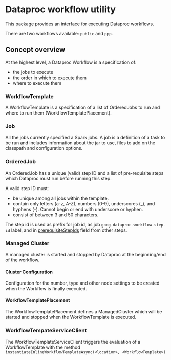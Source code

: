 # Dataproc workflow utility

This package provides an interface for executing Dataproc workflows. 

There are two workflows available: `public` and `ppp`. 

## Concept overview

At the highest level, a Dataproc Workflow is a specification of:
- the jobs to execute
- the order in which to execute them
- where to execute them

### WorkflowTemplate

A WorkflowTemplate is a specification of a list of OrderedJobs to run and where to run them 
(WorkflowTemplatePlacement). 

### Job

All the jobs currently specified a Spark jobs. A job is a definition of a task to be run and includes information 
about the jar to use, files to add on the classpath and configuration options.

### OrderedJob

An OrderedJob has a unique (valid) step ID and a list of pre-requisite steps which Dataproc must run before running 
this step. 

A valid step ID must: 
- be unique among all jobs within the template.
- contain only letters (a-z, A-Z), numbers (0-9), underscores (_), and hyphens (-). Cannot begin or end with underscore
or hyphen. 
- consist of between 3 and 50 characters.

The step id is used as prefix for job id, as job `goog-dataproc-workflow-step-id` label, and in
[prerequisiteStepIds](https://cloud.google.com/dotnet/docs/reference/Google.Cloud.Dataproc.V1/latest/Google.Cloud.Dataproc.V1.OrderedJob#Google_Cloud_Dataproc_V1_OrderedJob_StepId) field from other
steps.
 
### Managed Cluster

A managed cluster is started and stopped by Dataproc at the beginning/end of the workflow.

#### Cluster Configuration

Configuration for the number, type and other node settings to be created when the Workflow is finally executed. 

#### WorkflowTemplatePlacement

The WorkflowTemplatePlacement defines a ManagedCluster which will be started and stopped when the WorkflowTemplate 
is executed.

### WorkflowTempateServiceClient

The WorkflowTemplateServiceClient triggers the evaluation of a WorkflowTemplate with the method 
`instantiateInlineWorkflowTemplateAsync(<location>, <WorkflowTemplate>)`
